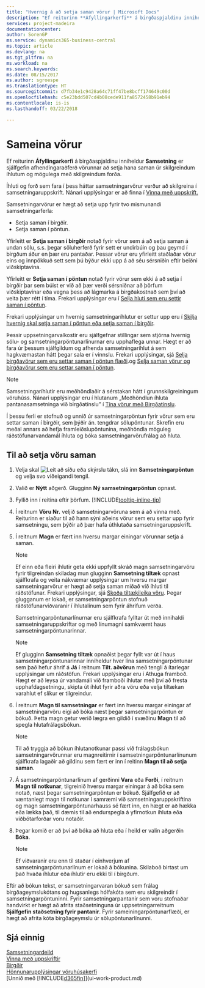 ```yaml
---
title: "Hvernig á að setja saman vörur | Microsoft Docs"
description: "Ef reiturinn **Áfyllingarkerfi** á birgðaspjaldinu inniheldur **Samsetning** er sjálfgefin afhendingaraðferð vörunnar að setja hana saman úr skilgreindum íhlutum og mögulega með skilgreindum forða."
services: project-madeira
documentationcenter: 
author: SorenGP
ms.service: dynamics365-business-central
ms.topic: article
ms.devlang: na
ms.tgt_pltfrm: na
ms.workload: na
ms.search.keywords: 
ms.date: 08/15/2017
ms.author: sgroespe
ms.translationtype: HT
ms.sourcegitcommit: d7fb34e1c9428a64c71ff47be8bcff174649c00d
ms.openlocfilehash: c5e23bdd507cd4b08cede911fa8572458b91eb94
ms.contentlocale: is-is
ms.lasthandoff: 03/22/2018

---
```

# <a name="assemble-items"></a>Sameina vörur
Ef reiturinn **Áfyllingarkerfi** á birgðaspjaldinu inniheldur **Samsetning** er sjálfgefin afhendingaraðferð vörunnar að setja hana saman úr skilgreindum íhlutum og mögulega með skilgreindum forða.  

Íhluti og forð sem fara í þess háttar samsetningarvörur verður að skilgreina í samsetningaruppskrift. Nánari upplýsingar er að finna í [Vinna með uppskrift.](inventory-how-work-BOMs.md)  

Samsetningarvörur er hægt að setja upp fyrir tvo mismunandi samsetningarferla:  

-   Setja saman í birgðir.  
-   Setja saman í pöntun.  

Yfirleitt er **Setja saman í birgðir** notað fyrir vörur sem á að setja saman á undan sölu, s.s. þegar söluherferð fyrir sett er undirbúin og þau geymd í birgðum áður en þær eru pantaðar. Þessar vörur eru yfirleitt staðlaðar vörur eins og innpökkuð sett sem þú býður ekki upp á að séu sérsniðin eftir beiðni viðskiptavina.  

Yfirleitt er **Setja saman í pöntun** notað fyrir vörur sem ekki á að setja í birgðir þar sem búist er við að þær verði sérsniðnar að þörfum viðskiptavinar eða vegna þess að lágmarka á birgðakostnað sem því að veita þær rétt í tíma. Frekari upplýsingar eru í [Selja hluti sem eru settir saman í pöntun](assembly-how-to-sell-items-assembled-to-order.md).  

Frekari upplýsingar um hvernig samsetningaríhlutur er settur upp eru í [Skilja hvernig skal setja saman í pöntun eða setja saman í birgðir](assembly-assemble-to-order-or-assemble-to-stock.md).  

Þessir uppsetningarvalkostir eru sjálfgefnar stillingar sem stjórna hvernig sölu- og samsetningarpöntunarlínurnar eru upphaflega unnar. Hægt er að fara úr þessum sjálfgildum og afhenda samsetningaríhlut á sem hagkvæmastan hátt þegar sala er í vinnslu. Frekari upplýsingar, sjá [Selja birgðavörur sem eru settar saman í pöntun flæði](assembly-how-to-sell-assemble-to-order-items-and-inventory-items-together.md).og [Selja saman vörur og birgðavörur sem eru settar saman í pöntun](assembly-how-to-sell-assemble-to-order-items-and-inventory-items-together.md).

> [!NOTE]  
> Samsetningaríhlutir eru meðhöndlaðir á sérstakan hátt í grunnskilgreiningum vöruhúss. Nánari upplýsingar eru í hlutanum „Meðhöndlun íhluta pantanasamsetninga við birgðatínslu” í [Tína vörur með Birgðatínslu](warehouse-how-to-pick-items-with-inventory-picks.md).   

Í þessu ferli er stofnuð og unnið úr samsetningarpöntun fyrir vörur sem eru settar saman í birgðir, sem þýðir án. tengdrar sölupöntunar. Skrefin eru meðal annars að hefja framleiðslupöntunina, meðhöndla möguleg ráðstöfunarvandamál íhluta og bóka samsetningarvörufrálag að hluta.

## <a name="to-assemble-an-item"></a>Til að setja vöru saman  
1.  Velja skal ![Leit að síðu eða skýrslu](media/ui-search/search_small.png "Leit að síðu eða skýrslu táknið") tákn, slá inn  **Samsetningarpöntun** og velja svo viðeigandi tengil.  
2.  Valið er **Nýtt** aðgerð. Glugginn **Ný samsetningarpöntun** opnast.  
3.  Fyllið inn í reitina eftir þörfum. [!INCLUDE[tooltip-inline-tip](includes/tooltip-inline-tip_md.md)]
4.  Í reitnum **Vöru Nr.** veljið samsetningarvöruna sem á að vinna með. Reiturinn er síaður til að hann sýni aðeins vörur sem eru settar upp fyrir samsetningu, sem þýðir að þær hafa úthlutaða samsetningaruppskrift.  
5.  Í reitnum **Magn** er fært inn hversu margar einingar vörunnar setja á saman.  

    > [!NOTE]  
    >  Ef einn eða fleiri íhlutir geta ekki uppfyllt skráð magn samsetningarvöru fyrir tilgreindan skiladag mun glugginn **Samsetning tiltæk** opnast sjálfkrafa og veita nákvæmar upplýsingar um hversu margar samsetningarvörur er hægt að setja saman miðað við íhluti til ráðstöfunar. Frekari upplýsingar, sjá [Skoða tiltækileika vöru](inventory-how-availability-overview.md).  Þegar glugganum er lokað, er samsetningarpöntun stofnuð ráðstöfunarviðvaranir í íhlutalínum sem fyrir áhrifum verða.  

    Samsetningarpöntunarlínurnar eru sjálfkrafa fylltar út með innihaldi samsetningaruppskriftar og með línumagni samkvæmt haus samsetningarpöntunarinnar.  

    > [!NOTE]  
    >  Ef glugginn **Samsetning tiltæk** opnaðist þegar fyllt var út í haus samsetningarpöntunarinnar inniheldur hver lína samsetningarpöntunar sem það hefur áhrif á **Já** í reitnum **Tilt. aðvörun** með tengli á ítarlegar upplýsingar um ráðstöfun. Frekari upplýsingar eru í Athuga framboð. Hægt er að leysa úr vandamáli við framboði íhlutar með því að fresta upphafdagsetningu, skipta út íhlut fyrir aðra vöru eða velja tiltækan varahlut ef slíkur er tilgreindur.  

6.  Í reitnum **Magn til samsetningar** er fært inn hversu margar einingar af samsetningarvöru eigi að bóka næst þegar samsetningarpöntun er bókuð. Þetta magn getur verið lægra en gildið í svæðinu **Magn** til að spegla hlutafrálagsbókun.  

    > [!NOTE]  
    >  Til að tryggja að bókun íhlutanotkunar passi við frálagsbókun samsetningarvörunnar eru magnreitirnir í samsetningarpöntunarlínunum sjálfkrafa lagaðir að gildinu sem fært er inn í reitinn **Magn til að setja saman**.  
7.  Á samsetningarpöntunarlínum af gerðinni **Vara** eða **Forði**, í reitnum **Magn til notkunar**, tilgreinið hversu margar einingar á að bóka sem notað, næst þegar samsetningarpöntun er bókuð. Sjálfgefið er að væntanlegt magn til notkunar í samræmi við samsetningaruppskriftina og magn samsetningarpöntunarhauss sé fært inn, en hægt er að hækka eða lækka það, til dæmis til að endurspegla á yfirnotkun íhluta eða viðbótarforðar voru notaðir.  
8.  Þegar komið er að því að bóka að hluta eða í heild er valin aðgerðin **Bóka**.  

    > [!NOTE]  
    >  Ef viðvaranir eru enn til staðar í einhverjum af samsetningarpöntunarlínum er lokað á bókunina. Skilaboð birtast um það hvaða íhlutur eða íhlutir eru ekki til í birgðum.  

Eftir að bókun tekst, er samsetningarvaran bókuð sem frálag birgðageymslukótans og hugsanlegs hólfakóta sem eru skilgreindir í samsetningarpöntuninni. Fyrir samsetningarpantanir sem voru stofnaðar handvirkt er hægt að afrita staðsetninguna úr uppsetningarreitnum **Sjálfgefin staðsetning fyrir pantanir**. Fyrir sameiningarpöntunarflæði, er hægt að afrita kóta birgðageymslu úr sölupöntunarlínunni.  

## <a name="see-also"></a>Sjá einnig
[Samsetningardeild](assembly-assemble-items.md)  
[Vinna með uppskriftir](inventory-how-work-BOMs.md)  
[Birgðir](inventory-manage-inventory.md)  
[Hönnunarupplýsingar vöruhúsakerfi](design-details-warehouse-management.md)  
[Unnið með [!INCLUDE[d365fin](includes/d365fin_md.md)]](ui-work-product.md)


